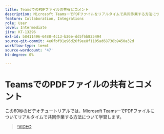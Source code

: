 ```yaml
---
title: TeamsでのPDFファイルの共有とコメント
description: Microsoft TeamsーでPDFファイルをリアルタイムで共同作業する方法について説明します
feature: Collaboration, Integrations
role: User
level: Intermediate
jira: KT-13296
exl-id: b8411496-6488-4c13-b26e-dd5f6b825494
source-git-commit: 4e6fbf91e96d26f9ee8f1105ad68738b9450a32d
workflow-type: tm+mt
source-wordcount: '47'
ht-degree: 0%

---
```


# TeamsでのPDFファイルの共有とコメント

この60秒のビデオチュートリアルでは、Microsoft TeamsーでPDFファイルについてリアルタイムで共同作業する方法について学習します。

>[!VIDEO](https://video.tv.adobe.com/v/343048?quality=12&learn=on&hidetitle=true)
